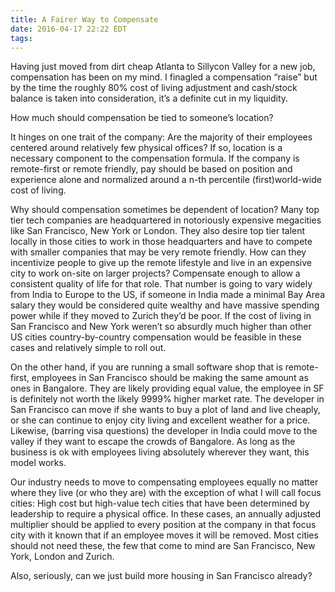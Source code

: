 ```yaml
---
title: A Fairer Way to Compensate
date: 2016-04-17 22:22 EDT
tags:
---
```


Having just moved from dirt cheap Atlanta to Sillycon Valley for a new job, compensation has been on my mind. I finagled a compensation “raise” but by the time the roughly 80% cost of living adjustment and cash/stock balance is taken into consideration, it’s a definite cut in my liquidity.

How much should compensation be tied to someone’s location?

It hinges on one trait of the company: Are the majority of their employees centered around relatively few physical offices? If so, location is a necessary component to the compensation formula. If the company is remote-first or remote friendly, pay should be based on position and experience alone and normalized around a n-th percentile (first)world-wide cost of living.

Why should compensation sometimes be dependent of location? Many top tier tech companies are headquartered in notoriously expensive megacities like San Francisco, New York or London. They also desire top tier talent locally in those cities to work in those headquarters and have to compete with smaller companies that may be very remote friendly. How can they incentivize people to give up the remote lifestyle and live in an expensive city to work on-site on larger projects? Compensate enough to allow a consistent quality of life for that role. That number is going to vary widely from India to Europe to the US, if someone in India made a minimal Bay Area salary they would be considered quite wealthy and have massive spending power while if they moved to Zurich they’d be poor. If the cost of living in San Francisco and New York weren’t so absurdly much higher than other US cities country-by-country compensation would be feasible in these cases and relatively simple to roll out.

On the other hand, if you are running a small software shop that is remote-first, employees in San Francisco should be making the same amount as ones in Bangalore. They are likely providing equal value, the employee in SF is definitely not worth the likely 9999% higher market rate. The developer in San Francisco can move if she wants to buy a plot of land and live cheaply, or she can continue to enjoy city living and excellent weather for a price. Likewise, (barring visa questions) the developer in India could move to the valley if they want to escape the crowds of Bangalore. As long as the business is ok with employees living absolutely wherever they want, this model works.

Our industry needs to move to compensating employees equally no matter where they live (or who they are) with the exception of what I will call focus cities: High cost but high-value tech cities that have been determined by leadership to require a physical office. In these cases, an annually adjusted multiplier should be applied to every position at the company in that focus city with it known that if an employee moves it will be removed. Most cities should not need these, the few that come to mind are San Francisco, New York, London and Zurich.

Also, seriously, can we just build more housing in San Francisco already?

